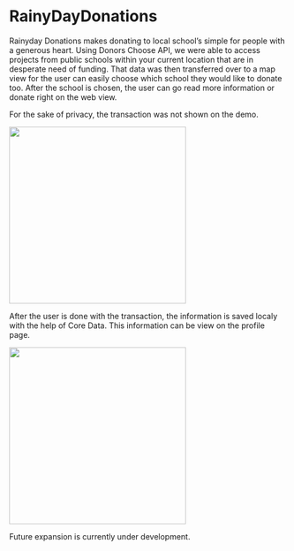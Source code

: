 # RainyDayDonations

Rainyday Donations makes donating to local school’s simple for people with a generous heart. Using Donors Choose API, we were able to access projects from public schools within your current location that are in desperate need of
funding. That data was then transferred over to a map view for the user can easily choose which school they would like to donate too. After the school is chosen, the user can go read more information or donate right on the web view. 

For the sake of privacy, the transaction was not shown on the demo.

<img src="https://github.com/edwardanchundia/RainyDayDonations/blob/master/Rainyday_Donation_start_up.gif?raw=true" width="320" />

After the user is done with the transaction, the information is saved localy with the help of Core Data. This information can be view on the profile page.

<img src="https://github.com/edwardanchundia/RainyDayDonations/blob/master/Rainyday_Donation_start_up.gif?raw=true" width="320" />

Future expansion is currently under development.
